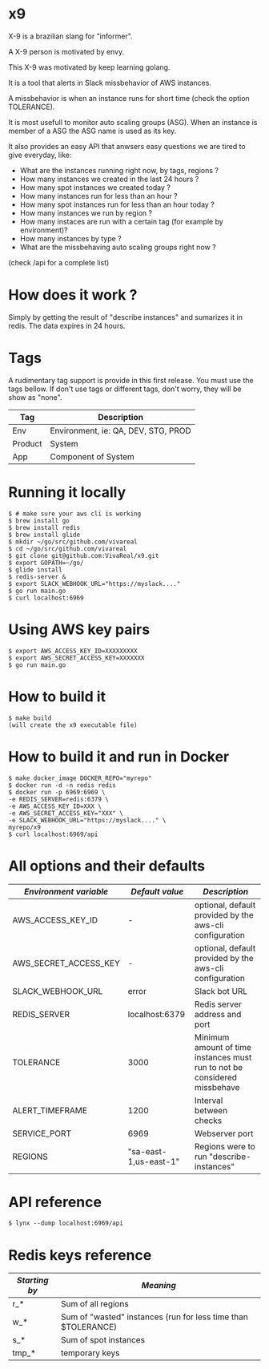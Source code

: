 # x9
X-9 is a brazilian slang for "informer".

A X-9 person is motivated by envy.

This X-9 was motivated by keep learning golang.

It is a tool that alerts in Slack missbehavior of AWS instances.

A missbehavior is when an instance runs for short time (check the option TOLERANCE).

It is most usefull to monitor auto scaling groups (ASG). When an instance is member of a ASG the ASG name is used as its key.

It also provides an easy API that anwsers easy questions we are tired to give everyday, like:


* What are the instances running right now, by tags, regions ?
* How many instances we created in the last 24 hours ?
* How many spot instances we created today ?
* How many instances run for less than an hour ?
* How many spot instances run for less than an hour today ?
* How many instances we run by region ?
* How many instaces are run with a certain tag (for example by environment)?
* How many instances by type ?
* What are the missbehaving auto scaling groups right now ?

(check /api for a complete list)

# How does it work ?

Simply by getting the result of "describe instances" and sumarizes it in redis.
The data expires in 24 hours.

# Tags

A rudimentary tag support is provide in this first release. You must use the tags bellow.
If don't use tags or different tags, don't worry, they will be show as "none".

 |Tag|Description|
 |---|---|
 |Env|Environment, ie: QA, DEV, STG, PROD|
 |Product|System|
 |App|Component of System|

# Running it locally

```
$ # make sure your aws cli is working
$ brew install go
$ brew install redis
$ brew install glide
$ mkdir ~/go/src/github.com/vivareal
$ cd ~/go/src/github.com/vivareal
$ git clone git@github.com:VivaReal/x9.git
$ export GOPATH=~/go/
$ glide install
$ redis-server &
$ export SLACK_WEBHOOK_URL="https://myslack...."
$ go run main.go
$ curl localhost:6969
```


# Using AWS key pairs

```
$ export AWS_ACCESS_KEY_ID=XXXXXXXXX
$ export AWS_SECRET_ACCESS_KEY=XXXXXXX
$ go run main.go
```

# How to build it
```
$ make build
(will create the x9 executable file)
```

# How to build it and run in Docker
```
$ make docker_image DOCKER_REPO="myrepo"
$ docker run -d -n redis redis
$ docker run -p 6969:6969 \
-e REDIS_SERVER=redis:6379 \
-e AWS_ACCESS_KEY_ID=XXX \
-e AWS_SECRET_ACCESS_KEY="XXX" \
-e SLACK_WEBHOOK_URL="https://myslack...." \
myrepo/x9
$ curl localhost:6969/api
```

# All options and their defaults

|*Environment variable*|*Default value*|*Description*|
|---|---|---|
|AWS_ACCESS_KEY_ID|-|optional, default provided by the aws-cli configuration|
|AWS_SECRET_ACCESS_KEY|-|optional, default provided by the aws-cli configuration|
|SLACK_WEBHOOK_URL|error|Slack bot URL|
|REDIS_SERVER|localhost:6379|Redis server address and port|
|TOLERANCE|3000|Minimum amount of time instances must run to not be considered missbehave| 
|ALERT_TIMEFRAME|1200|Interval between checks|
|SERVICE_PORT|6969|Webserver port|
|REGIONS|"sa-east-1,us-east-1"|Regions were to run "describe-instances"|


# API reference

```
$ lynx --dump localhost:6969/api
```

# Redis keys reference

|*Starting by*|*Meaning*|
|---|---|
|r_*|Sum of all regions|
|w_*|Sum of "wasted" instances (run for less time than $TOLERANCE)|
|s_*|Sum of spot instances|
|tmp_*|temporary keys|
